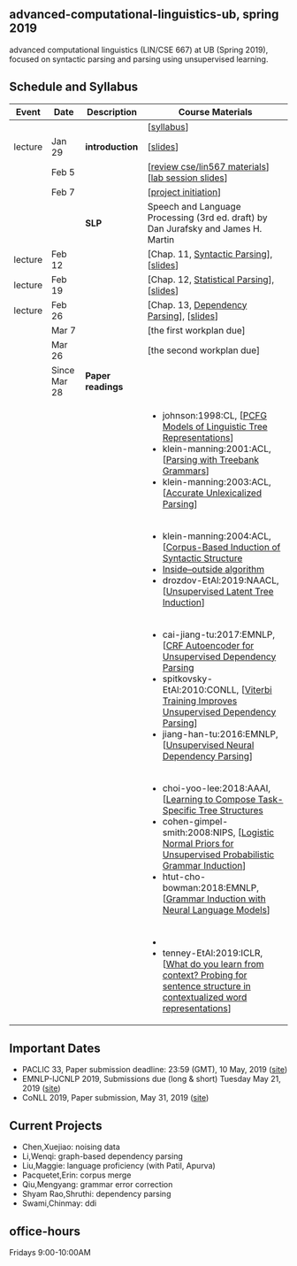 ## advanced-computational-linguistics-ub, spring 2019

advanced computational linguistics (LIN/CSE 667) at UB (Spring 2019), focused on syntactic parsing and parsing using unsupervised learning. 

## Schedule and Syllabus 
|Event	| Date |	Description	 |Course Materials |
| ------ | ------ | ------ | ------  |
| |  |  | [[syllabus](https://www.overleaf.com/read/vsyqcdhfxnhc)]|
|lecture | Jan 29 | **introduction** | [[slides](https://www.overleaf.com/read/sjmtfvqzxzdr)]|
| | Feb 5 |  | [[review cse/lin567 materials](https://buffalo.box.com/s/mmr1wjqy3te5fbg8c4q0r9gyymrhxj0n)] [[lab session slides](https://www.overleaf.com/read/tvwsfcpxvgnx)]|
| | Feb 7 |  | [[project initiation](https://www.overleaf.com/read/hkpmrxbhkgjg)]|
| |  | **SLP** | Speech and Language Processing (3rd ed. draft) by Dan Jurafsky and James H. Martin |
|lecture | Feb 12 | | [Chap. 11, [Syntactic Parsing](https://web.stanford.edu/~jurafsky/slp3/11.pdf)], [[slides](https://www.overleaf.com/read/zdkqzkqqdqqh)] |
|lecture | Feb 19 | | [Chap. 12, [Statistical Parsing](https://web.stanford.edu/~jurafsky/slp3/12.pdf)], [[slides](https://www.overleaf.com/read/ghdgbbpnvcqc)] |
|lecture | Feb 26 | | [Chap. 13, [Dependency Parsing](https://web.stanford.edu/~jurafsky/slp3/13.pdf)], [[slides](https://www.overleaf.com/read/wzbgndjdhxhr)] |
| | Mar 7 | | [the first workplan due] |
| | Mar 26 | | [the second workplan due] |
| | Since Mar 28 | **Paper readings** |  |
| |   |  | <ul><li>johnson:1998:CL, [[PCFG Models of Linguistic Tree Representations](http://www.aclweb.org/anthology/J98-4004)]</li> <li>klein-manning:2001:ACL, [[Parsing with Treebank Grammars](https://aclanthology.info/papers/P01-1044/p01-1044)]</li> <li>klein-manning:2003:ACL, [[Accurate Unlexicalized Parsing](https://aclanthology.info/papers/P03-1054/p03-1054)]</li> </ul>  |
|||  | <ul><li>klein-manning:2004:ACL, [[Corpus-Based Induction of Syntactic Structure](http://aclweb.org/anthology/P04-1061) </li> <li>[Inside–outside algorithm](https://en.wikipedia.org/wiki/Inside–outside_algorithm)</li> <li>drozdov-EtAl:2019:NAACL, [[Unsupervised Latent Tree Induction](http://arxiv.org/abs/1904.02142)]</li></ul>  |
|||  | <ul><li>cai-jiang-tu:2017:EMNLP, [[CRF Autoencoder for Unsupervised Dependency Parsing](https://www.aclweb.org/anthology/D17-1171) </li> <li>spitkovsky-EtAl:2010:CONLL, [[Viterbi Training Improves Unsupervised Dependency Parsing](http://www.aclweb.org/anthology/W10-2902)]</li> <li>jiang-han-tu:2016:EMNLP, [[Unsupervised Neural Dependency Parsing](https://www.aclweb.org/anthology/D16-1073)]</li></ul>  |
|||  | <ul><li>choi-yoo-lee:2018:AAAI, [[Learning to Compose Task-Specific Tree Structures](https://www.aaai.org/ocs/index.php/AAAI/AAAI18/paper/viewFile/16682/16055) </li> <li>cohen-gimpel-smith:2008:NIPS, [[Logistic Normal Priors for Unsupervised Probabilistic Grammar Induction](https://papers.nips.cc/paper/3559-logistic-normal-priors-for-unsupervised-probabilistic-grammar-induction.pdf)]</li> <li>htut-cho-bowman:2018:EMNLP, [[Grammar Induction with Neural Language Models](https://aclweb.org/anthology/papers/D/D18/D18-1544/)]</li></ul>  |
|||  | <ul><li><li>tenney-EtAl:2019:ICLR, [[What do you learn from context? Probing for sentence structure in contextualized word representations](https://openreview.net/forum?id=SJzSgnRcKX)]</li></ul>  |



## Important Dates
* PACLIC 33, Paper submission deadline: 23:59 (GMT), 10 May, 2019 ([site](https://jaslli.org/paclic33/))
* EMNLP-IJCNLP 2019, Submissions due (long & short)	Tuesday	May 21, 2019 ([site](https://www.emnlp-ijcnlp2019.org))
* CoNLL 2019, Paper submission, May 31, 2019 ([site](http://www.conll.org/cfp-2019))


## Current Projects
* Chen,Xuejiao: noising data
* Li,Wenqi: graph-based dependency parsing
* Liu,Maggie: language proficiency (with Patil, Apurva)
* Pacquetet,Erin: corpus merge
* Qiu,Mengyang: grammar error correction
* Shyam Rao,Shruthi: dependency parsing
* Swami,Chinmay: ddi

## office-hours
Fridays 9:00-10:00AM
